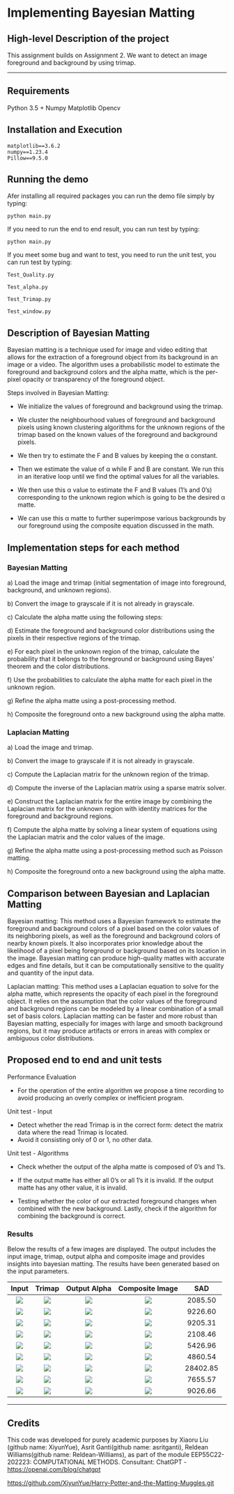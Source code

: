 # Implementing Bayesian Matting

## High-level Description of the project

This assignment builds on Assignment 2. We want to detect an image foreground and background by using trimap.

---
## Requirements
Python 3.5 +
Numpy
Matplotlib
Opencv


## Installation and Execution                 
```
matplotlib==3.6.2
numpy==1.23.4
Pillow==9.5.0
```


## Running the demo
Afer installing all required packages you can run the demo file simply by typing:

`python main.py`

If you need to run the end to end result, you can run test by typing:

`python main.py`

If you meet some bug and want to test, you need to run the unit test, you can run test by typing:

`Test_Quality.py`

`Test_alpha.py`

`Test_Trimap.py`

`Test_window.py`

## Description of Bayesian Matting

Bayesian matting is a technique used for image and video editing that allows for the extraction of a foreground object from its background in an image or a video. The algorithm uses a probabilistic model to estimate the foreground and background colors and the alpha matte, which is the per-pixel opacity or transparency of the foreground object.

Steps involved in Bayesian Matting:

- We initialize the values of foreground and background using the trimap.

- We cluster the neighbourhood values of foreground and background pixels using known clustering algorithms for the unknown regions of the trimap based on the known values of the foreground and background pixels.

- We then try to estimate the F and B values by keeping the α constant.

- Then we estimate the value of α while F and B are constant. We run this in an iterative loop until we find the optimal values for all the variables.

- We then use this α value to estimate the F and B values (1’s and 0’s) corresponding to the unknown region which is going to be the desired α matte.

- We can use this α matte to further superimpose various backgrounds by our foreground using the composite equation discussed in the math.

## Implementation steps for each method

### Bayesian Matting

a) Load the image and trimap (initial segmentation of image into foreground, background, and unknown regions).

b) Convert the image to grayscale if it is not already in grayscale.

c) Calculate the alpha matte using the following steps:

d) Estimate the foreground and background color distributions using the pixels in their respective regions of the trimap.

e) For each pixel in the unknown region of the trimap, calculate the probability that it belongs to the foreground or background using Bayes' theorem and the color distributions.

f) Use the probabilities to calculate the alpha matte for each pixel in the unknown region.

g) Refine the alpha matte using a post-processing method.

h) Composite the foreground onto a new background using the alpha matte.

### Laplacian Matting

a) Load the image and trimap.

b) Convert the image to grayscale if it is not already in grayscale.

c) Compute the Laplacian matrix for the unknown region of the trimap.

d) Compute the inverse of the Laplacian matrix using a sparse matrix solver.

e) Construct the Laplacian matrix for the entire image by combining the Laplacian matrix for the unknown region with identity matrices for the foreground and background regions.

f) Compute the alpha matte by solving a linear system of equations using the Laplacian matrix and the color values of the image.

g) Refine the alpha matte using a post-processing method such as Poisson matting.

h) Composite the foreground onto a new background using the alpha matte.

## Comparison between Bayesian and Laplacian Matting

Bayesian matting: This method uses a Bayesian framework to estimate the foreground and background colors of a pixel based on the color values of its neighboring pixels, as well as the foreground and background colors of nearby known pixels. It also incorporates prior knowledge about the likelihood of a pixel being foreground or background based on its location in the image. Bayesian matting can produce high-quality mattes with accurate edges and fine details, but it can be computationally sensitive to the quality and quantity of the input data.

Laplacian matting: This method uses a Laplacian equation to solve for the alpha matte, which represents the opacity of each pixel in the foreground object. It relies on the assumption that the color values of the foreground and background regions can be modeled by a linear combination of a small set of basis colors. Laplacian matting can be faster and more robust than Bayesian matting, especially for images with large and smooth background regions, but it may produce artifacts or errors in areas with complex or ambiguous color distributions.

## Proposed end to end and unit tests

Performance Evaluation

- For the operation of the entire algorithm we propose a time recording to avoid producing an overly complex or inefficient program.

Unit test - Input

- Detect whether the read Trimap is in the correct form: detect the matrix data where the read Trimap is located.
- Avoid it consisting only of 0 or 1, no other data.

Unit test - Algorithms

- Check whether the output of the alpha matte is composed of 0’s and 1’s.

- If the output matte has either all 0’s or all 1’s it is invalid. If the output matte has any other value, it is invalid.

- Testing whether the color of our extracted foreground changes when combined with the new background. Lastly, check if the algorithm for combining the background is correct.

### Results
Below the results of a few images are displayed. The output includes the input image, trimap, output alpha and composite image and provides insights into bayesian matting. The results have been generated based on the input parameters.

Input | Trimap | Output Alpha   |  Composite Image | SAD 
:---:|:---:|:---------:|:--------:|:---:
![](GT01-input.png) |![](GT01-trimap.png) |![](GT01-output.png) |  ![](GT01-composite.png) | 2085.50
![](GT02-input.png) |![](GT02-trimap.png) |![](GT02-output.png) |  ![](GT02-composite.png) | 9226.60
![](GT03-input.png) |![](GT03-trimap.png) |![](GT03-output.png) |  ![](GT03-composite.png) | 9205.31
![](GT05-input.png) |![](GT05-trimap.png) |![](GT05-output.png) |  ![](GT05-composite.png) | 2108.46
![](GT06-input.png) |![](GT06-trimap.png) |![](GT06-output.png) |  ![](GT06-composite.png) | 5426.96
![](GT07-input.png) |![](GT07-trimap.png) |![](GT07-output.png) |  ![](GT07-composite.png) | 4860.54
![](GT08-input.png) |![](GT08-trimap.png) |![](GT08-output.png) |  ![](GT08-composite.png) | 28402.85
![](GT09-input.png) |![](GT09-trimap.png) |![](GT09-output.png) |  ![](GT09-composite.png) | 7655.57
![](GT11-input.png) |![](GT11-trimap.png) |![](GT11-output.png) |  ![](GT11-composite.png) | 9026.66

---
## Credits

This code was developed for purely academic purposes by Xiaoru Liu (github name: XiyunYue), Asrit Ganti(github name: asritganti), Reldean Williams(github name: Reldean-Williams), as part of the module EEP55C22-202223: COMPUTATIONAL METHODS.
Consultant: ChatGPT - https://openai.com/blog/chatgpt

https://github.com/XiyunYue/Harry-Potter-and-the-Matting-Muggles.git
